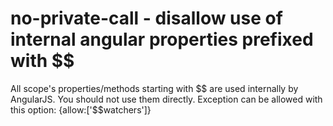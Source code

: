 # no-private-call - disallow use of internal angular properties prefixed with $$

All scope's properties/methods starting with $$ are used internally by AngularJS.
You should not use them directly.
Exception can be allowed with this option: {allow:['$$watchers']}
